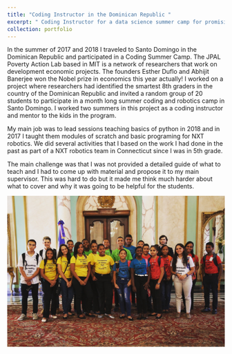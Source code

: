 ```yaml
---
title: "Coding Instructor in the Dominican Republic "
excerpt: " Coding Instructor for a data science summer camp for promising students in Santo Domingo <br/><img src='/images/summercamp1.jpg'>"
collection: portfolio
---
```

In the summer of 2017 and 2018 I traveled to Santo Domingo in the Dominican Republic and participated in a Coding Summer Camp. The JPAL Poverty Action Lab based in MIT is a network of researchers that work on development economic projects. The founders Esther Duflo and Abhijit Banerjee won the Nobel prize in economics this year actually! I worked on a project where researchers had identified the smartest 8th graders in the country of the Dominican Republic and invited a random group of 20 students to participate in a month long summer coding and robotics camp in Santo Domingo. I worked two summers in this project as a coding instructor and mentor to the kids in the program.

My main job was to lead sessions teaching basics of python in 2018 and in 2017 I taught them modules of scratch and basic programing for NXT robotics. We did several activities that I based on the work I had done in the past as part of a NXT robotics team in Connecticut since I was in 5th grade.  

The main challenge was that I was not provided a detailed guide of what to teach and I had to come up with material and propose it to my main supervisor. This was hard to do but it made me think much harder about what to cover and why it was going to be helpful for the students.


<img src="/images/summercamp1.jpg"
     alt="Presidential Palace Visit"
     style="float: left; margin-right: 10px;" />
